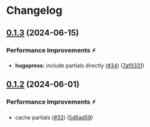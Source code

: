 # Changelog

## [0.1.3](https://github.com/hugomods/seo/compare/modules/schema/v0.1.2...modules/schema/v0.1.3) (2024-06-15)


### Performance Improvements ⚡️

* **hugopress:** include partials directly ([#34](https://github.com/hugomods/seo/issues/34)) ([7af9331](https://github.com/hugomods/seo/commit/7af933144550b973309120ff3404c9001552e769))

## [0.1.2](https://github.com/hugomods/seo/compare/modules/schema/v0.1.1...modules/schema/v0.1.2) (2024-06-01)


### Performance Improvements ⚡️

* cache partials ([#32](https://github.com/hugomods/seo/issues/32)) ([5d6ad59](https://github.com/hugomods/seo/commit/5d6ad5946bb65ff344071c8bee03a48670657a20))
